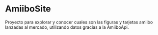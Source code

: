 # AmiiboSite
Proyecto para explorar y conocer cuales son las figuras y tarjetas amiibo lanzadas al mercado, utilizando datos gracias a la AmiiboApi.
